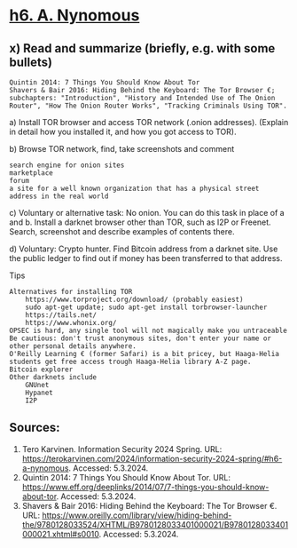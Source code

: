 # [h6. A. Nynomous](https://terokarvinen.com/2024/information-security-2024-spring/#h6-a-nynomous)

## x) Read and summarize (briefly, e.g. with some bullets)

    Quintin 2014: 7 Things You Should Know About Tor
    Shavers & Bair 2016: Hiding Behind the Keyboard: The Tor Browser €; subchapters: "Introduction", "History and Intended Use of The Onion Router", "How The Onion Router Works", "Tracking Criminals Using TOR".

a) Install TOR browser and access TOR network (.onion addresses). (Explain in detail how you installed it, and how you got access to TOR).

b) Browse TOR network, find, take screenshots and comment

    search engine for onion sites
    marketplace
    forum
    a site for a well known organization that has a physical street address in the real world

c) Voluntary or alternative task: No onion. You can do this task in place of a and b. Install a darknet browser other than TOR, such as I2P or Freenet. Search, screenshot and describe examples of contents there.

d) Voluntary: Crypto hunter. Find Bitcoin address from a darknet site. Use the public ledger to find out if money has been transferred to that address.

Tips

    Alternatives for installing TOR
        https://www.torproject.org/download/ (probably easiest)
        sudo apt-get update; sudo apt-get install torbrowser-launcher
        https://tails.net/
        https://www.whonix.org/
    OPSEC is hard, any single tool will not magically make you untraceable
    Be cautious: don't trust anonymous sites, don't enter your name or other personal details anywhere.
    O'Reilly Learning € (former Safari) is a bit pricey, but Haaga-Helia students get free access trough Haaga-Helia library A-Z page.
    Bitcoin explorer
    Other darknets include
        GNUnet
        Hypanet
        I2P

## Sources:
1. Tero Karvinen. Information Security 2024 Spring. URL: https://terokarvinen.com/2024/information-security-2024-spring/#h6-a-nynomous. Accessed: 5.3.2024.
2. Quintin 2014: 7 Things You Should Know About Tor. URL: https://www.eff.org/deeplinks/2014/07/7-things-you-should-know-about-tor. Accessed: 5.3.2024.
3. Shavers & Bair 2016: Hiding Behind the Keyboard: The Tor Browser €. URL: https://www.oreilly.com/library/view/hiding-behind-the/9780128033524/XHTML/B9780128033401000021/B9780128033401000021.xhtml#s0010. Accessed: 5.3.2024.
